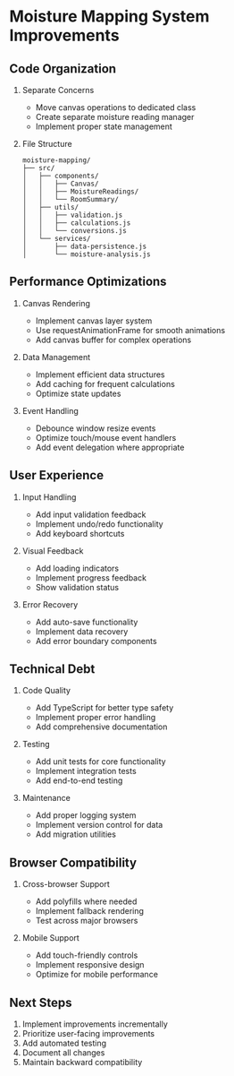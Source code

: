# Moisture Mapping System Improvements

## Code Organization
1. Separate Concerns
   - Move canvas operations to dedicated class
   - Create separate moisture reading manager
   - Implement proper state management

2. File Structure
   ```
   moisture-mapping/
   ├── src/
   │   ├── components/
   │   │   ├── Canvas/
   │   │   ├── MoistureReadings/
   │   │   └── RoomSummary/
   │   ├── utils/
   │   │   ├── validation.js
   │   │   ├── calculations.js
   │   │   └── conversions.js
   │   └── services/
   │       ├── data-persistence.js
   │       └── moisture-analysis.js
   ```

## Performance Optimizations
1. Canvas Rendering
   - Implement canvas layer system
   - Use requestAnimationFrame for smooth animations
   - Add canvas buffer for complex operations

2. Data Management
   - Implement efficient data structures
   - Add caching for frequent calculations
   - Optimize state updates

3. Event Handling
   - Debounce window resize events
   - Optimize touch/mouse event handlers
   - Add event delegation where appropriate

## User Experience
1. Input Handling
   - Add input validation feedback
   - Implement undo/redo functionality
   - Add keyboard shortcuts

2. Visual Feedback
   - Add loading indicators
   - Implement progress feedback
   - Show validation status

3. Error Recovery
   - Add auto-save functionality
   - Implement data recovery
   - Add error boundary components

## Technical Debt
1. Code Quality
   - Add TypeScript for better type safety
   - Implement proper error handling
   - Add comprehensive documentation

2. Testing
   - Add unit tests for core functionality
   - Implement integration tests
   - Add end-to-end testing

3. Maintenance
   - Add proper logging system
   - Implement version control for data
   - Add migration utilities

## Browser Compatibility
1. Cross-browser Support
   - Add polyfills where needed
   - Implement fallback rendering
   - Test across major browsers

2. Mobile Support
   - Add touch-friendly controls
   - Implement responsive design
   - Optimize for mobile performance

## Next Steps
1. Implement improvements incrementally
2. Prioritize user-facing improvements
3. Add automated testing
4. Document all changes
5. Maintain backward compatibility
